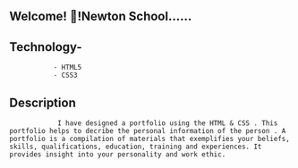 ## Welcome! 👋!Newton School......

## Technology-
               - HTML5
               - CSS3
## Description  
                I have designed a portfolio using the HTML & CSS . This portfolio helps to decribe the personal information of the person . A portfolio is a compilation of materials that exemplifies your beliefs, skills, qualifications, education, training and experiences. It provides insight into your personality and work ethic.
